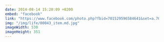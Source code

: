 ```yaml
---
date: 2014-08-14 15:20:09 +0200
embed: "facebook"
link: "https://www.facebook.com/photo.php?fbid=701529596584641&set=a.701530316584569.1073741829.100001828228976&type=3&theater"
img: "/img/life/00043_item.md.jpg"
imageWidth: 530
imageHeight: 351
---
```


